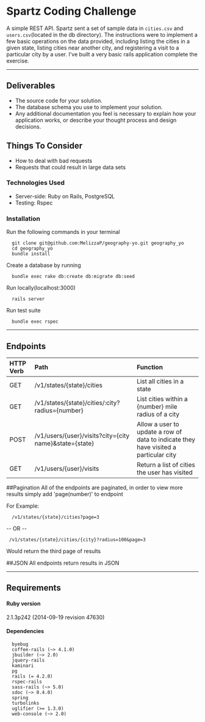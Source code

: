 Spartz Coding Challenge
=======================

A simple REST API.  Spartz sent a set of sample data in `cities.csv` and `users.csv`(located in the db directory). The instructions were to implement a few basic operations on the data provided, including listing the cities in a given state, listing cities near another city, and registering a visit to a particular city by a user.  I've built a very basic rails application complete the exercise.  

---

## Deliverables

- The source code for your solution.
- The database schema you use to implement your solution.
- Any additional documentation you feel is necessary to explain how your application works, or describe your thought process and design decisions.

## Things To Consider

- How to deal with bad requests
- Requests that could result in large data sets

### Technologies Used
  * Server-side: Ruby on Rails, PostgreSQL
  * Testing: Rspec

### Installation
Run the following commands in your terminal
```
  git clone git@github.com:MelizzaP/geography-yo.git geography_yo
  cd geography_yo
  bundle install
```
Create a database by running
```
  bundle exec rake db:create db:migrate db:seed
```
  
Run locally(localhost:3000)
```
  rails server
```
  
Run test suite
```
  bundle exec rspec
```
---
Endpoints
---------
| HTTP Verb | Path                                                   | Function                                                                             |
| :-------- |:-------------------------------------------------------| :------------------------------------------------------------------------------------|
| GET       | /v1/states/{state}/cities                              | List all cities in a state                                                           |
| GET       | /v1/states/{state}/cities/:city?radius={number}        | List cities within a {number} mile radius of a city                                  |
| POST      | /v1/users/{user}/visits?city={city name}&state={state} | Allow a user to update a row of data to indicate they have visited a particular city |
| GET       | /v1/users/{user}/visits                                | Return a list of cities the user has visited                                         |
  
##Pagination
All of the endpoints are paginated, in order to view more results simply add 'page(number)' to endpoint

For Example:
```
  /v1/states/{state}/cities?page=3
``` 
 -- OR --
 ```
  /v1/states/{state}/cities/{city}?radius=100&page=3
``` 
Would return the third page of results

##JSON
All endpoints return results in JSON

---
Requirements
------------

#### Ruby version
2.1.3p242 (2014-09-19 revision 47630)

#### Dependencies
```
  byebug
  coffee-rails (~> 4.1.0)
  jbuilder (~> 2.0)
  jquery-rails
  kaminari
  pg
  rails (= 4.2.0)
  rspec-rails
  sass-rails (~> 5.0)
  sdoc (~> 0.4.0)
  spring
  turbolinks
  uglifier (>= 1.3.0)
  web-console (~> 2.0)
```  



